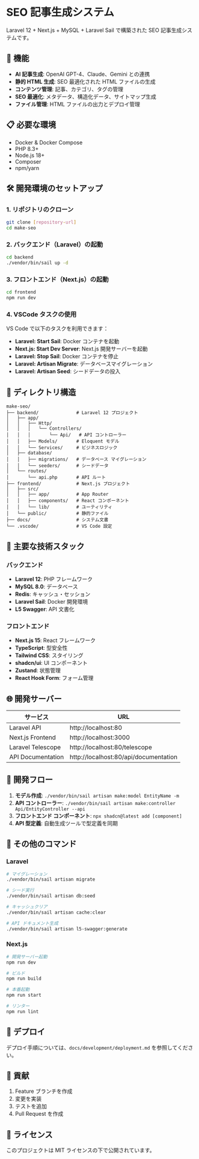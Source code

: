 # SEO 記事生成システム

Laravel 12 + Next.js + MySQL + Laravel Sail で構築された SEO 記事生成システムです。

## 🚀 機能

- **AI 記事生成**: OpenAI GPT-4、Claude、Gemini との連携
- **静的 HTML 生成**: SEO 最適化された HTML ファイルの生成
- **コンテンツ管理**: 記事、カテゴリ、タグの管理
- **SEO 最適化**: メタデータ、構造化データ、サイトマップ生成
- **ファイル管理**: HTML ファイルの出力とデプロイ管理

## 📋 必要な環境

- Docker & Docker Compose
- PHP 8.3+
- Node.js 18+
- Composer
- npm/yarn

## 🛠 開発環境のセットアップ

### 1. リポジトリのクローン

```bash
git clone [repository-url]
cd make-seo
```

### 2. バックエンド（Laravel）の起動

```bash
cd backend
./vendor/bin/sail up -d
```

### 3. フロントエンド（Next.js）の起動

```bash
cd frontend
npm run dev
```

### 4. VSCode タスクの使用

VS Code で以下のタスクを利用できます：

- **Laravel: Start Sail**: Docker コンテナを起動
- **Next.js: Start Dev Server**: Next.js 開発サーバーを起動
- **Laravel: Stop Sail**: Docker コンテナを停止
- **Laravel: Artisan Migrate**: データベースマイグレーション
- **Laravel: Artisan Seed**: シードデータの投入

## 📁 ディレクトリ構造

```
make-seo/
├── backend/              # Laravel 12 プロジェクト
│   ├── app/
│   │   ├── Http/
│   │   │   └── Controllers/
│   │   │       └── Api/   # API コントローラー
│   │   ├── Models/       # Eloquent モデル
│   │   └── Services/     # ビジネスロジック
│   ├── database/
│   │   ├── migrations/   # データベース マイグレーション
│   │   └── seeders/      # シードデータ
│   └── routes/
│       └── api.php       # API ルート
├── frontend/             # Next.js プロジェクト
│   ├── src/
│   │   ├── app/          # App Router
│   │   ├── components/   # React コンポーネント
│   │   └── lib/          # ユーティリティ
│   └── public/           # 静的ファイル
├── docs/                 # システム文書
└── .vscode/              # VS Code 設定
```

## 🔧 主要な技術スタック

### バックエンド

- **Laravel 12**: PHP フレームワーク
- **MySQL 8.0**: データベース
- **Redis**: キャッシュ・セッション
- **Laravel Sail**: Docker 開発環境
- **L5 Swagger**: API 文書化

### フロントエンド

- **Next.js 15**: React フレームワーク
- **TypeScript**: 型安全性
- **Tailwind CSS**: スタイリング
- **shadcn/ui**: UI コンポーネント
- **Zustand**: 状態管理
- **React Hook Form**: フォーム管理

## 🌐 開発サーバー

| サービス          | URL                                   |
| ----------------- | ------------------------------------- |
| Laravel API       | http://localhost:80                   |
| Next.js Frontend  | http://localhost:3000                 |
| Laravel Telescope | http://localhost:80/telescope         |
| API Documentation | http://localhost:80/api/documentation |

## 📝 開発フロー

1. **モデル作成**: `./vendor/bin/sail artisan make:model EntityName -m`
2. **API コントローラー**: `./vendor/bin/sail artisan make:controller Api/EntityController --api`
3. **フロントエンド コンポーネント**: `npx shadcn@latest add [component]`
4. **API 型定義**: 自動生成ツールで型定義を同期

## 🔧 その他のコマンド

### Laravel

```bash
# マイグレーション
./vendor/bin/sail artisan migrate

# シード実行
./vendor/bin/sail artisan db:seed

# キャッシュクリア
./vendor/bin/sail artisan cache:clear

# API ドキュメント生成
./vendor/bin/sail artisan l5-swagger:generate
```

### Next.js

```bash
# 開発サーバー起動
npm run dev

# ビルド
npm run build

# 本番起動
npm run start

# リンター
npm run lint
```

## 🚀 デプロイ

デプロイ手順については、`docs/development/deployment.md` を参照してください。

## 🤝 貢献

1. Feature ブランチを作成
2. 変更を実装
3. テストを追加
4. Pull Request を作成

## 📄 ライセンス

このプロジェクトは MIT ライセンスの下で公開されています。

